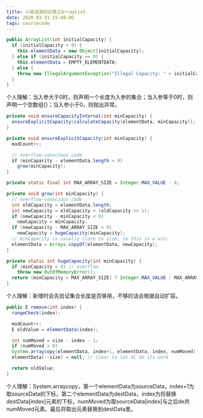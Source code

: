 ```yaml
---
title: 小吴读源码记录之ArrayList
date: 2020-03-31 15:49:06
tags: sourcecode
---
```

```java
public ArrayList(int initialCapacity) {
  if (initialCapacity > 0) {
    this.elementData = new Object[initialCapacity];
  } else if (initialCapacity == 0) {
    this.elementData = EMPTY_ELEMENTDATA;
  } else {
    throw new IllegalArgumentException("Illegal Capacity: " + initialCapacity);
  }
}
```
个人理解：当入参大于0时，则声明一个长度为入参的集合；当入参等于0时，则声明一个空数组{}；当入参小于0，则抛出异常。
```java
private void ensureCapacityInternal(int minCapacity) {
  ensureExplicitCapacity(calculateCapacity(elementData, minCapacity));
}

private void ensureExplicitCapacity(int minCapacity) {
  modCount++;

  // overflow-conscious code
  if (minCapacity - elementData.length > 0)
    grow(minCapacity);
}

private static final int MAX_ARRAY_SIZE = Integer.MAX_VALUE - 8;

private void grow(int minCapacity) {
  // overflow-conscious code
  int oldCapacity = elementData.length;
  int newCapacity = oldCapacity + (oldCapacity >> 1);
  if (newCapacity - minCapacity < 0)
    newCapacity = minCapacity;
  if (newCapacity - MAX_ARRAY_SIZE > 0)
    newCapacity = hugeCapacity(minCapacity);
  // minCapacity is usually close to size, so this is a win:
  elementData = Arrays.copyOf(elementData, newCapacity);
}

private static int hugeCapacity(int minCapacity) {
  if (minCapacity < 0) // overflow
    throw new OutOfMemoryError();
  return (minCapacity > MAX_ARRAY_SIZE) ? Integer.MAX_VALUE : MAX_ARRAY_SIZE;
}
```
个人理解：新增时会先验证集合长度是否够用，不够的话会根据自动扩容。
```java
public E remove(int index) {
  rangeCheck(index);

  modCount++;
  E oldValue = elementData(index);

  int numMoved = size - index - 1;
  if (numMoved > 0)
  System.arraycopy(elementData, index+1, elementData, index, numMoved);
  elementData[--size] = null; // clear to let GC do its work

  return oldValue;
}
```
个人理解：System.arraycopy，第一个elementData为sourceData，index+1为取sourceData的下标，第二个elementData为destData，index为将替换destData[index]元素的下标，numMoved为取sourceData[index]与之后de共numMoved元素。最后将取出元素替换到destData里。
